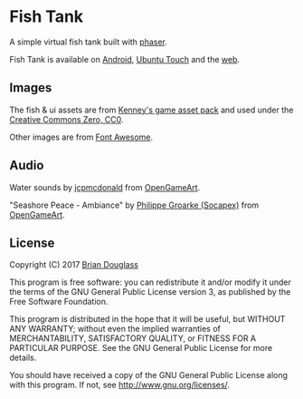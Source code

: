 # Fish Tank

A simple virtual fish tank built with [phaser](http://phaser.io).

Fish Tank is available on [Android](https://play.google.com/store/apps/details?id=fishtank.bhdouglass),
[Ubuntu Touch](https://uappexplorer.com/app/fishtank.bhdouglass)
and the [web](http://fishtank.bhdouglass.com/).

## Images

The fish & ui assets are from [Kenney's game asset pack](https://kenney.itch.io/kenney-game-assets-2)
and used under the [Creative Commons Zero, CC0](http://creativecommons.org/publicdomain/zero/1.0/).

Other images are from [Font Awesome](http://fontawesome.io/).

## Audio

Water sounds by [jcpmcdonald](http://opengameart.org/users/jcpmcdonald) from [OpenGameArt](http://opengameart.org/content/skippy-fish-water-sound-collection).

"Seashore Peace - Ambiance" by [Philippe Groarke (Socapex)](http://opengameart.org/users/socapex) from [OpenGameArt](http://opengameart.org/content/seashore-peace-ambiance).

## License

Copyright (C) 2017 [Brian Douglass](http://bhdouglass.com/)

This program is free software: you can redistribute it and/or modify it under the terms of the GNU General Public License version 3, as published
by the Free Software Foundation.

This program is distributed in the hope that it will be useful, but WITHOUT ANY WARRANTY; without even the implied warranties of MERCHANTABILITY, SATISFACTORY QUALITY, or FITNESS FOR A PARTICULAR PURPOSE.  See the GNU General Public License for more details.

You should have received a copy of the GNU General Public License along with this program.  If not, see <http://www.gnu.org/licenses/>.
